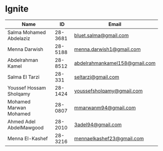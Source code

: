 # Ignite
| Name | ID | Email|
|------|----|------|
|Salma Mohamed Abdelaziz | 28-3681 | bluet.salma@gmail.com |
|Menna Darwish | 28-5188 | menna.darwish1@gmail.com |
|Abdelrahman Kamel | 28-8512 | abdelrahmankamel158@gmail.com |
|Salma El Tarzi | 28-331 | seltarzi@gmail.com | 
|Youssef Hossam Sholqamy | 28-1424 | youssefsholqamy@gmail.com |
|Mohamed Marwan Mohamed | 28-0807  | mmarwanm94@gmail.com |
|Ahmed Adel AbdelMawgood | 28-2010  | 3adel94@gmail.com |
|Menna El-Kashef | 28-3216|mennaelkashef23@gmail.com |